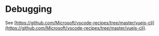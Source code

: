 # Debugging

See [https://github.com/Microsoft/vscode-recipes/tree/master/vuejs-cli](https://github.com/Microsoft/vscode-recipes/tree/master/vuejs-cli).
